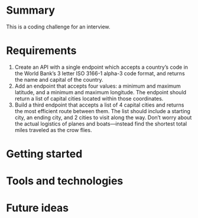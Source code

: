 # Summary
This is a coding challenge for an interview.

# Requirements

1. Create an API with a single endpoint which accepts a country’s code in the World Bank’s 3 letter ISO 3166-1 alpha-3 code format, and returns the name and capital of the country.
2. Add an endpoint that accepts four values: a minimum and maximum latitude, and a minimum and maximum longitude. The endpoint should return a list of capital cities located within those coordinates.
3. Build a third endpoint that accepts a list of 4 capital cities and returns the most efficient route between them. The list should include a starting city, an ending city, and 2 cities to visit along the way. Don’t worry about the actual logistics of planes and boats—instead find the shortest total miles traveled as the crow flies.

# Getting started

# Tools and technologies

# Future ideas
